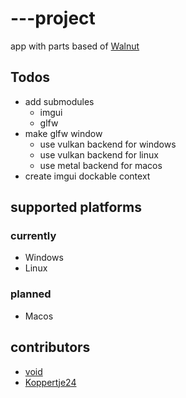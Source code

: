 # ---project

app with parts based of [Walnut](https://github.com/TheCherno/Walnut)

## Todos

- add submodules
  - imgui
  - glfw
- make glfw window
  - use vulkan backend for windows
  - use vulkan backend for linux
  - use metal backend for macos
- create imgui dockable context


## supported platforms

### currently

- Windows
- Linux

### planned

- Macos

## contributors

- [void](...)
- [Koppertje24](...)